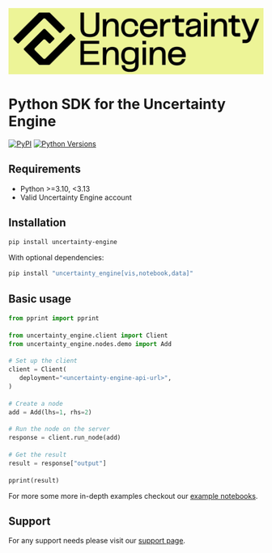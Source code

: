![Uncertainty Engine banner](https://github.com/digiLab-ai/uncertainty-engine-types/raw/main/assets/images/uncertainty-engine-logo.png)

# Python SDK for the Uncertainty Engine

[![PyPI](https://badge.fury.io/py/uncertainty-engine.svg)](https://badge.fury.io/py/uncertainty-engine) [![Python Versions](https://img.shields.io/pypi/pyversions/uncertainty-engine.svg)](https://pypi.org/project/uncertainty-engine/)

## Requirements

- Python >=3.10, <3.13
- Valid Uncertainty Engine account

## Installation

```bash
pip install uncertainty-engine
```

With optional dependencies:

```bash
pip install "uncertainty_engine[vis,notebook,data]"
```

## Basic usage

```python
from pprint import pprint

from uncertainty_engine.client import Client
from uncertainty_engine.nodes.demo import Add

# Set up the client
client = Client(
   deployment="<uncertainty-engine-api-url>",
)

# Create a node
add = Add(lhs=1, rhs=2)

# Run the node on the server
response = client.run_node(add)

# Get the result
result = response["output"]

pprint(result)
```

For more some more in-depth examples checkout our [example notebooks](https://github.com/digiLab-ai/uncertainty-engine-sdk/tree/dev/examples).

## Support

For any support needs please visit our [support page](https://support.uncertaintyengine.ai).

